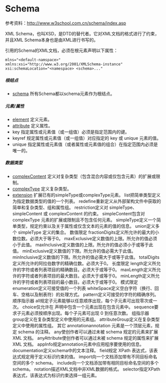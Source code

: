 # Schema

参考资料：http://www.w3school.com.cn/schema/index.asp

XML Schema，也叫XSD，是DTD的替代者。它对XML文档的格式进行了约束，并且XML Schema本身也是由XML进行书写的。

引用的Schema的XML文档，必须在根元素声明以下属性：

```
mlns="<default-namspace>"
xmlns:xsi="http://www.w3.org/2001/XMLSchema-instance"
xsi:schemaLocation="<namespace> <schema>..."
```
##### 根结点

- [schema](schema.md) 所有Schema都以schema元素作为根结点。

##### 元素/属性

- [element](element.md) 定义元素。
- [attribute](attribute.md) 定义属性。
- key 指定属性或元素值（或一组值）必须是指定范围内的键。
- keyref 规定属性或元素值（或一组值）对应指定的 key 或 unique 元素的值。
- unique 指定属性或元素值（或者属性或元素值的组合）在指定范围内必须是唯一的。

##### 数据类型

- [complexContent](complexContent.md) 定义对复杂类型（包含混合内容或仅包含元素）的扩展或限制。
- [complexType](complexType.md) 定义复杂类型。
- [extension](extension.md) 扩展已有的simpleType或complexType元素。
list把简单类型定义为指定数据类型的值的一个列表。
redefine重新定义从外部架构文件中获取的简单和复杂类型、组和属性组。
restriction定义对 simpleType、simpleContent 或 complexContent 的约束。
simpleContent包含对 complexType 元素的扩展或限制且不包含任何元素。
simpleType定义一个简单类型，规定约束以及关于属性或仅含文本的元素的值的信息。
union定义多个 simpleType 定义的集合。
数值限定
fractionDigits定义所允许的最大的小数位数。必须大于等于0。
maxExclusive定义数值的上限。所允许的值必须小于此值。
maxInclusive定义数值的上限。所允许的值必须小于或等于此值。
minExclusive定义数值的下限。所允许的值必需大于此值。
minInclusive定义数值的下限。所允许的值必需大于或等于此值。
totalDigits定义所允许的阿拉伯数字的精确位数。必须大于0。
长度限定
length定义所允许的字符或者列表项目的精确数目。必须大于或等于0。
maxLength定义所允许的字符或者列表项目的最大数目。必须大于或等于0。
minLength定义所允许的字符或者列表项目的最小数目。必须大于或等于0。
模式限定
enumeration定义可接受值的一个列表
whiteSpace定义空白字符（换行、回车、空格以及制表符）的处理方式。
pattern定义可接受的字符的精确序列。
顺序指示器
all规定子元素能够以任意顺序出现，每个子元素可出现零次或一次。
choice仅允许在 声明中包含一个元素出现在包含元素中。
sequence要求子元素必须按顺序出现。每个子元素可出现 0 到任意次数。
组指示器
group定义在复杂类型定义中使用的元素组。
attributeGroup定义在复杂类型定义中使用的属性组。
其它
annotationannotation 元素是一个顶层元素，规定 schema 的注释。
any使创作者可以通过未被 schema 规定的元素来扩展 XML 文档。
anyAttribute使创作者可以通过未被 schema 规定的属性来扩展 XML 文档。
appInfo规定annotation元素中应用程序要使用的信息。
documentation定义schema中的文本注释。
field规定 XPath 表达式，该表达式规定用于定义标识约束的值。
import向一个文档添加带有不同目标命名空间的多个 schema。
include向一个文档添加带有相同目标命名空间的多个 schema。
notation描述XML文档中非XML数据的格式。
selector指定XPath表达式，该表达式为标识约束选择一组元素。